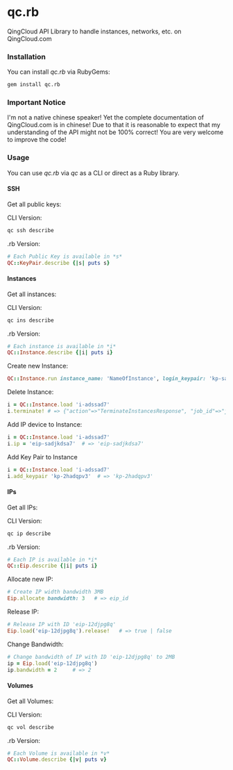 qc.rb
=====

QingCloud API Library to handle instances, networks, etc. on QingCloud.com

### Installation

You can install *qc.rb* via RubyGems:

```bash
gem install qc.rb
```

### Important Notice

I'm not a native chinese speaker! Yet the complete documentation of QingCloud.com is in chinese! Due to that it is reasonable to expect that my understanding of the API might not be 100% correct! You are very welcome to improve the code!

### Usage

You can use *qc.rb* via *qc* as a CLI or direct as a Ruby library.

#### SSH

Get all public keys:

CLI Version:

```bash
qc ssh describe
```

.rb Version:

```ruby
# Each Public Key is available in *s*
QC::KeyPair.describe {|s| puts s}
```

#### Instances

Get all instances:

CLI Version:

```bash
qc ins describe
```

.rb Version:

```ruby
# Each instance is available in *i*
QC::Instance.describe {|i| puts i}
```

Create new Instance:

```ruby
QC::Instance.run instance_name: 'NameOfInstance', login_keypair: 'kp-sadasd67' # => instance_id
```

Delete Instance:

```ruby
i = QC::Instance.load 'i-adssad7'
i.terminate! # => {"action"=>"TerminateInstancesResponse", "job_id"=>"j-asd7djk", "ret_code"=>0}
```

Add IP device to Instance:

```ruby
i = QC::Instance.load 'i-adssad7'
i.ip = 'eip-sadjkdsa7'  # => 'eip-sadjkdsa7'
```

Add Key Pair to Instance

```ruby
i = QC::Instance.load 'i-adssad7'
i.add_keypair 'kp-2hadqpv3'  # => 'kp-2hadqpv3'
```

#### IPs

Get all IPs:

CLI Version:

```bash
qc ip describe
```

.rb Version:

```ruby
# Each IP is available in *i*
QC::Eip.describe {|i| puts i}
```

Allocate new IP:

```ruby
# Create IP width bandwidth 3MB
Eip.allocate bandwidth: 3   # => eip_id
```

Release IP:

```ruby
# Release IP with ID 'eip-12djpg8q'
Eip.load('eip-12djpg8q').release!   # => true | false
```

Change Bandwidth:

```ruby
# Change bandwidth of IP with ID 'eip-12djpg8q' to 2MB
ip = Eip.load('eip-12djpg8q')
ip.bandwidth = 2     # => 2
```

#### Volumes

Get all Volumes:

CLI Version:

```bash
qc vol describe
```

.rb Version:

```ruby
# Each Volume is available in *v*
QC::Volume.describe {|v| puts v}
```
